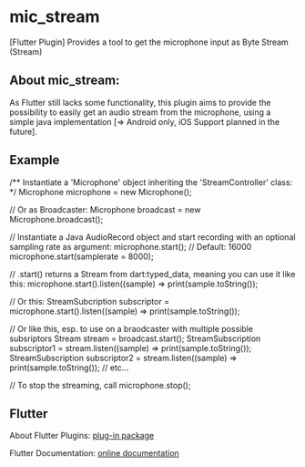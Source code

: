 # mic_stream

[Flutter Plugin]
Provides a tool to get the microphone input as Byte Stream (Stream<Uint8List>)

## About mic_stream:

As Flutter still lacks some functionality, this plugin aims to provide the possibility to easily get an audio stream from the microphone, using a simple java implementation [=> Android only, iOS Support planned in the future].

## Example

/** Instantiate a 'Microphone' object inheriting the 'StreamController' class: */
Microphone microphone = new Microphone();

// Or as Broadcaster:
Microphone broadcast = new Microphone.broadcast();

// Instantiate a Java AudioRecord object and start recording with an optional sampling rate as argument:
microphone.start();                           // Default: 16000
microphone.start(samplerate = 8000);

// .start() returns a Stream<Uint8List> from dart:typed_data, meaning you can use it like this:
microphone.start().listen((sample) => print(sample.toString());

// Or this:
StreamSubcription<Uint8List> subscriptor = microphone.start().listen((sample) => print(sample.toString());
  
// Or like this, esp. to use on a braodcaster with multiple possible subsriptors
Stream<Uint8List> stream = broadcast.start();
StreamSubscription<Uint8List> subscriptor1 = stream.listen((sample) => print(sample.toString());
StreamSubscription<Uint8List> subscriptor2 = stream.listen((sample) => print(sample.toString());
// etc...

// To stop the streaming, call
microphone.stop();

## Flutter

About Flutter Plugins:
[plug-in package](https://flutter.io/developing-packages/)

Flutter Documentation:
[online documentation](https://flutter.io/docs)
